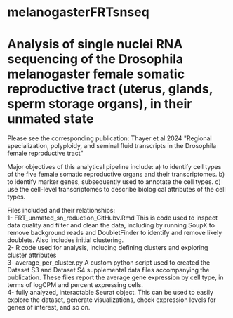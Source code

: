 # melanogasterFRTsnseq
# Analysis of single nuclei RNA sequencing of the Drosophila melanogaster female somatic reproductive tract (uterus, glands, sperm storage organs), in their unmated state

Please see the corresponding publication: Thayer et al 2024 "Regional specialization, polyploidy, and seminal fluid transcripts in the Drosophila female reproductive tract" 

Major objectives of this analytical pipeline include: a) to identify cell types of the five female somatic reproductive organs and their transcriptomes. b) to identify marker genes, subsequently used to annotate the cell types. c) use the cell-level transcriptomes to describe biological attributes of the cell types.

Files included and their relationships:  
1- FRT_unmated_sn_reduction_GitHubv.Rmd This is code used to inspect data quality and filter and clean the data, including by running SoupX to remove background reads and DoubletFinder to identify and remove likely doublets. Also includes initial clustering.  
2- R code used for analysis, including defining clusters and exploring cluster attributes   
3- average_per_cluster.py A custom python script used to created the Dataset S3 and Dataset S4 supplemental data files accompanying the publication. These files report the average gene expression by cell type, in terms of logCPM and percent expressing cells.  
4- fully analyzed, interactable Seurat object. This can be used to easily explore the dataset, generate visualizations, check expression levels for genes of interest, and so on.   
